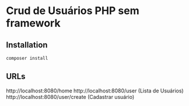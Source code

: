 # Crud de Usuários PHP sem framework

## Installation

```bash
composer install
```

## URLs

http://localhost:8080/home
http://localhost:8080/user (Lista de Usuários)
http://localhost:8080/user/create (Cadastrar usuário)

